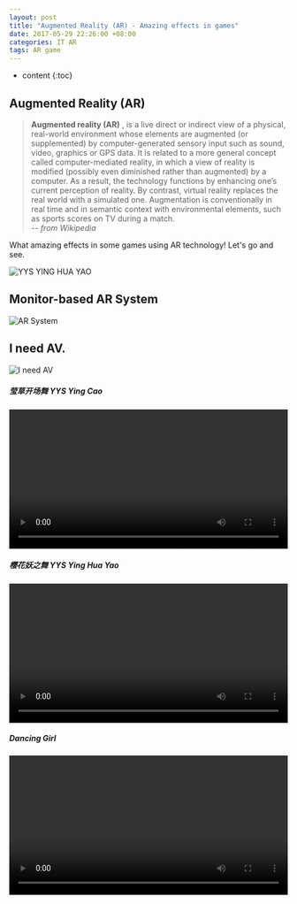```yaml
---
layout: post
title: "Augmented Reality (AR) - Amazing effects in games"
date: 2017-05-29 22:26:00 +08:00
categories: IT AR
tags: AR game
---
```


* content
{:toc}

## Augmented Reality (AR)

> **Augmented reality (AR)** , is a live direct or indirect view of a physical, real-world environment whose elements are augmented (or supplemented) by computer-generated sensory input such as sound, video, graphics or GPS data. It is related to a more general concept called computer-mediated reality, in which a view of reality is modified (possibly even diminished rather than augmented) by a computer. As a result, the technology functions by enhancing one’s current perception of reality. By contrast, virtual reality replaces the real world with a simulated one. Augmentation is conventionally in real time and in semantic context with environmental elements, such as sports scores on TV during a match.  
> -- *from Wikipedia*  

What amazing effects in some games using AR technology! Let's go and see.

![YYS YING HUA YAO](https://ejres-1253687085.picgz.myqcloud.com/img/game/yys_yh.jpg)




## Monitor-based AR System

![AR System](https://ejres-1253687085.picgz.myqcloud.com/img/ar/ar_flow.jpg)

## I need AV.

![I need AV](https://ejres-1253687085.picgz.myqcloud.com/img/ar/need-av.jpg)

##### 莹草开场舞 YYS Ying Cao

<video width="100%" height="" controls="">
<source src="https://ejres-1253687085.cosgz.myqcloud.com/mov/ar/YingCao-m-H264.mp4">
<source src="https://eastmanjian.cn/resources/mov/ar/YingCao-m-H264.mp4">
</video>


##### 樱花妖之舞 YYS Ying Hua Yao

<video width="100%" height="" controls="">
<source src="https://ejres-1253687085.cosgz.myqcloud.com/mov/ar/YingHua-m-H264.mp4">
<source src="https://eastmanjian.cn/resources/mov/ar/YingHua-m-H264.mp4">
</video>



##### Dancing Girl

<video width="100%" height="" controls="">
<source src="https://ejres-1253687085.cosgz.myqcloud.com/mov/ar/AR-girl.mp4">
<source src="https://eastmanjian.cn/resources/mov/ar/AR-girl.mp4">
</video>
